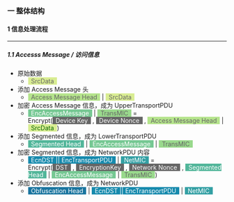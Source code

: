 
### 一 整体结构

#### 1 信息处理流程
******

##### 1.1 Accesss Message / 访问信息

- 原始数据
  - <font color="#666" style="background:#d9ed92">&ensp;SrcData&ensp;</font>
- 添加 Access Message 头
  - <font color="#666" style="background:#b5e48c">&ensp;Access Message Head&ensp;</font> | <font color="#666" style="background:#d9ed92">&ensp;SrcData&ensp;</font>
- 加密 Access Message 信息，成为 UpperTransportPDU
  - <font color="#FFF" style="background:#76c893">&ensp;EncAccessMessage&ensp;</font> | <font color="#666" style="background:#99d98c">&ensp;TransMIC&ensp;</font> =  
    Encrypt(<font color="#FFF" style="background:#666">&ensp;Device Key&ensp;</font> ,
            <font color="#FFF" style="background:#666">&ensp;Device Nonce&ensp;</font> ,
            <font color="#666" style="background:#b5e48c">&ensp;Access Message Head&ensp;</font> | <font color="#'666'" style="background:#d9ed92">&ensp;SrcData&ensp;</font>)  
- 添加 Segmented 信息，成为 LowerTransportPDU
  - <font color="#FFF" style="background:#52b69a">&ensp;Segmented Head&ensp;</font> |
    <font color="#FFF" style="background:#76c893">&ensp;EncAccessMessage&ensp;</font> |
    <font color="#666" style="background:#99d98c">&ensp;TransMIC&ensp;</font>
- 加密 Segmented 信息，成为 NetworkPDU 内容
  - <font color="#FFF" style="background:#168aad">&ensp;EcnDST || EncTransportPDU&ensp;</font> | <font color="#FFF" style="background:#34a0a4">&ensp;NetMIC&ensp;</font> =   
    Encrypt(<font color="#FFF" style="background:#666">&ensp;DST&ensp;</font> ,
            <font color="#FFF" style="background:#666">&ensp;EncryptionKey&ensp;</font> ,
            <font color="#FFF" style="background:#666">&ensp;Network Nonce&ensp;</font> ,
            <font color="#FFF" style="background:#52b69a">&ensp;Segmented Head&ensp;</font> |
            <font color="#FFF" style="background:#76c893">&ensp;EncAccessMessage&ensp;</font> |
            <font color="#666" style="background:#99d98c">&ensp;TransMIC&ensp;</font>)
- 添加 Obfuscation 信息，成为 NetworkPDU
  - <font color="#FFF" style="background:#1a759f">&ensp;Obfuscation Head&ensp;</font> |
    <font color="#FFF" style="background:#168aad">&ensp;EcnDST || EncTransportPDU&ensp;</font> | 
    <font color="#FFF" style="background:#34a0a4">&ensp;NetMIC&ensp;</font>